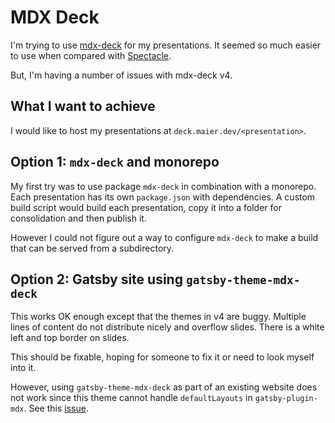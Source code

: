 # MDX Deck

I'm trying to use [mdx-deck](https://github.com/jxnblk/mdx-deck) for my
presentations. It seemed so much easier to use when compared with
[Spectacle](https://formidable.com/open-source/spectacle/).

But, I'm having a number of issues with mdx-deck v4.

## What I want to achieve

I would like to host my presentations at `deck.maier.dev/<presentation>`.

## Option 1: `mdx-deck` and monorepo

My first try was to use package `mdx-deck` in combination with a monorepo. Each
presentation has its own `package.json` with dependencies. A custom build script
would build each presentation, copy it into a folder for consolidation and then
publish it.

However I could not figure out a way to configure `mdx-deck` to make a build
that can be served from a subdirectory.

## Option 2: Gatsby site using `gatsby-theme-mdx-deck`

This works OK enough except that the themes in v4 are buggy. Multiple lines of
content do not distribute nicely and overflow slides. There is a white left and
top border on slides.

This should be fixable, hoping for someone to fix it or need to look myself into
it.

However, using `gatsby-theme-mdx-deck` as part of an existing website does not
work since this theme cannot handle `defaultLayouts` in `gatsby-plugin-mdx`. See
this [issue](https://github.com/UNStats/covid-19-response/issues/183).
